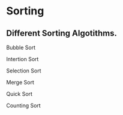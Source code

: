 # Sorting

## Different Sorting Algotithms.

Bubble Sort

Intertion Sort

Selection Sort

Merge Sort

Quick Sort

Counting Sort
